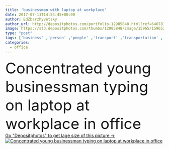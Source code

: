 ```yaml
---
title: 'businessman with laptop at workplace'
date: 2017-07-11T14:54:45+00:00
author: EdZbarzhyvetsky
author_url: http://depositphotos.com/portfolio-12985848.html?ref=64678756
image: https://st3.depositphotos.com/thumbs/12985848/image/15965/159652326/api_thumb_450.jpg?forcejpeg=true
type: "post"
tags: ['business' ,'person' ,'people' ,'transport' ,'transportation' ,'technology' ,'drink' ,'corporate' ,'office' ,'electronic' ,'working' ,'manager' ,'laptop' ,'network' ,'work' ,'businessman' ,'indoors' ,'leader' ,'profession' ,'bicycle' ,'bike' ,'alone' ,'attractive' ,'executive' ,'handsome' ,'workplace' ,'concentrated' ,'focused' ,'appliance' ,'type' ,'smartphone' ,'gadgets' ,'professional occupation' ,'cup of coffee' ,'young adult' ,'formal wear' ,'digital devices' ,'Caucasian Man' ]
categories: 
  - office
---
```

<div aling="center">
            <font size="60"> Concentrated young businessman typing on laptop at workplace in office</font>   
</div>
<div>
    <a href='https://depositphotos.com/159652326/stock-photo-businessman-with-laptop-at-workplace.html?ref=64678756' target=_blank > Go "Depositphotos" to get lage size of this picture ->
        <img href='https://depositphotos.com/159652326/stock-photo-businessman-with-laptop-at-workplace.html?ref=64678756' src='https://st3.depositphotos.com/12985848/15965/i/950/depositphotos_159652326-stock-photo-businessman-with-laptop-at-workplace.jpg?forcejpeg=true' alt='Concentrated young businessman typing on laptop at workplace in office' >
    </a>
</div>
